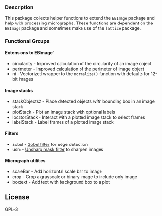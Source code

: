 ### Description  
This package collects helper functions to extend the `EBImage` package and help with processing micrographs. These functions are dependent on the `EBImage` package and sometimes make use of the `lattice` package.

### Functional Groups  
#### Extensions to EBImage` 
* circularity - Improved calculation of the circularity of an image object
* perimeter - Improved calculation of the perimeter of image object
* ni - Vectorized wrapper to the `normalize()` function with defaults for 12-bit images

#### Image stacks  
* stackObjects2 - Place detected objects *with* bounding box in an image stack
* plotStack - Plot an image stack with optional labels
* locatorStack - Interact with a plotted image stack to select frames
* labelStack - Label frames of a plotted image stack

#### Filters  
* sobel - [Sobel filter](https://en.wikipedia.org/wiki/Sobel_operator) for edge detection
* usm - [Unsharp mask filter](https://en.wikipedia.org/wiki/Unsharp_masking) to sharpen images

#### Micrograph utilities  
* scaleBar - Add horizontal scale bar to image
* crop - Crop a grayscale or binary image to include only image
* boxtext - Add text with background box to a plot

## License  
GPL-3